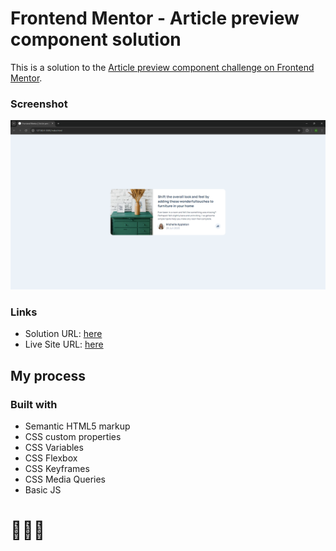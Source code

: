 # Frontend Mentor - Article preview component solution

This is a solution to the [Article preview component challenge on Frontend Mentor](https://www.frontendmentor.io/challenges/article-preview-component-dYBN_pYFT).

### Screenshot

![](Assests/images/screenshot.png)

### Links

- Solution URL: [here](https://www.frontendmentor.io/solutions/testimonials-grid-section-b5ncj36Uqf)
- Live Site URL: [here](https://sunilbaghel002.github.io/testimonials-grid-section-main/)

## My process

### Built with

- Semantic HTML5 markup
- CSS custom properties
- CSS Variables
- CSS Flexbox
- CSS Keyframes
- CSS Media Queries
- Basic JS


# 🚀🚀🚀